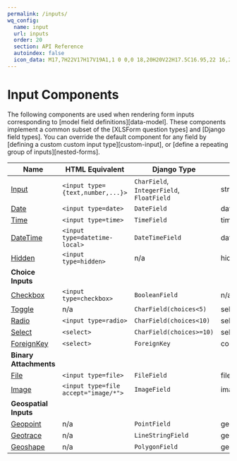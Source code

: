 ```yaml
---
permalink: /inputs/
wq_config:
  name: input
  url: inputs
  order: 20
  section: API Reference
  autoindex: false
  icon_data: M17,7H22V17H17V19A1,1 0 0,0 18,20H20V22H17.5C16.95,22 16,21.55 16,21C16,21.55 15.05,22 14.5,22H12V20H14A1,1 0 0,0 15,19V5A1,1 0 0,0 14,4H12V2H14.5C15.05,2 16,2.45 16,3C16,2.45 16.95,2 17.5,2H20V4H18A1,1 0 0,0 17,5V7M2,7H13V9H4V15H13V17H2V7M20,15V9H17V15H20Z
---
```


# Input Components

The following components are used when rendering form inputs corresponding to [model field definitions][data-model]. 
These components implement a common subset of the [XLSForm question types] and [Django field types].  You can override the default component for any field by [defining a custom custom input type][custom-input], or [define a repeating group of inputs][nested-forms].

Name | HTML Equivalent | Django Type | XLSForm Type
--|--|--|--
[Input] | `<input type={text,number,...}>` | `CharField`, `IntegerField`, `FloatField` | string, int, decimal
[Date] | `<input type=date>` | `DateField` | date
[Time] | `<input type=time>` | `TimeField` | time
[DateTime] | `<input type=datetime-local>` | `DateTimeField` | dateTime
[Hidden] | `<input type=hidden>` | n/a |  hidden
**Choice Inputs** | | | |
[Checkbox] | `<input type=checkbox>` | `BooleanField` | n/a
[Toggle] | n/a | `CharField(choices<5)` | select one
[Radio] | `<input type=radio>` | `CharField(choices<10) ` | select one
[Select] | `<select>` | `CharField(choices>=10)` | select one / select
[ForeignKey] | `<select>` | `ForeignKey` | constraint=wq:ForeignKey
**Binary Attachments** | | | |
[File] | `<input type=file>` | `FileField` | file, video, audio
[Image] | `<input type=file accept="image/*">` | `ImageField` | image
**Geospatial Inputs** | | | |
[Geopoint] | n/a | `PointField` | geopoint
[Geotrace] | n/a | `LineStringField` | geotrace
[Geoshape] | n/a | `PolygonField` | geoshape

[Input]: ./Input.md
[Date]: ./DateTime.md
[Time]: ./DateTime.md
[DateTime]: ./DateTime.md
[Hidden]: ./Hidden.md

[File]: ./File.md
[Image]: ./Image.md

[Checkbox]: ./Checkbox.md
[Toggle]: ./Toggle.md
[Radio]: ./Radio.md
[Select]: ./Select.md
[ForeignKey]: ./ForeignKey.md

[Geopoint]: ./Geo.md
[Geotrace]: ./Geo.md
[Geoshape]: ./Geo.md
